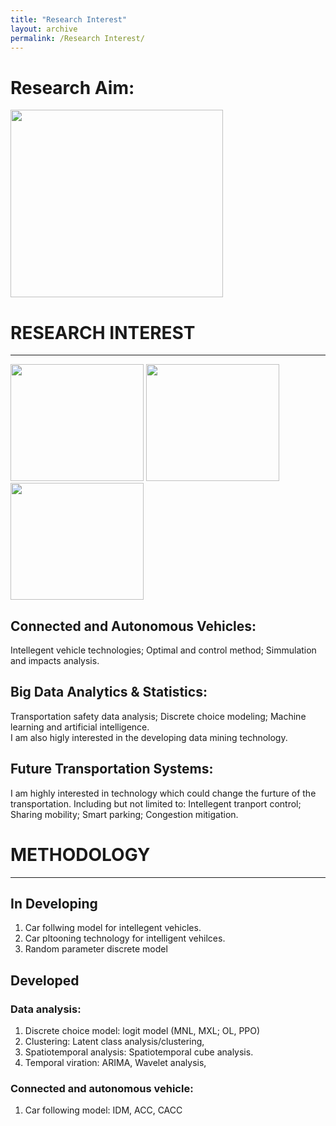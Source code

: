 ```yaml
---
title: "Research Interest"
layout: archive
permalink: /Research Interest/
---
```

# Research Aim:
<img src="https://lh5.googleusercontent.com/IenRxFyLuZjzk8Tr7bH-NbJYgCIKLgIzpKSwRCMbciZgvvzqL4ZkcQr90YiVuLIko89tYxo7-bUrGh0SjfqwVK7T0Xxe3Qm50DMCiTccVIDHMr5jg5o=w1280" width="340" height="300" algin="middle"><br>


# RESEARCH INTEREST
-----
<img src="https://lh6.googleusercontent.com/PRoBZq9Vp7ae-N-zohDNzkWBePRu4nvqRnxcg521nlmtbg7RorwXZUwqj0d6fvSiv9s_atDNy-B9pUq_2mohqqHgjT1vflTRcpHDCaipJ0QbVeL0-Fc4=w1280" width="213" height="187"> <img src="https://lh3.googleusercontent.com/KOw6ggYqWVv9Ziho-Fl-0BpQYdCE6SXtr7O3c_10dlSSVEjMk81SKrn-yE5v0SlEcXZUB5QUAYQtwljGIgRfCMNreHqiBSBHJAWHN_XlB1qc99mcvD4=w1280" width="213" height="187"> <img src="https://lh6.googleusercontent.com/NZ0Hex32ntxnvby_ISMdbFONlPp3ms7s2y62pQ9gyJmOGXTUsRJpT56PTe3vpw2cF2YhsnUJn9xoVlLNKXJaP3afUxLjov2nQbkHnntDCqa4s0udL-c=w1280" width="213" height="187" >
<br>
## Connected and Autonomous Vehicles: 
Intellegent vehicle technologies; Optimal and control method; Simmulation and impacts analysis. 

## Big Data Analytics & Statistics:
Transportation safety data analysis; Discrete choice modeling; Machine learning and artificial intelligence.<br>
I am also higly interested in the developing data mining technology.

## Future Transportation Systems: 
I am highly interested in technology which could change the furture of the transportation. Including but not limited to: Intellegent tranport control; Sharing mobility; Smart parking; Congestion mitigation.<br>


# METHODOLOGY
-----
## In Developing
1. Car follwing model for intellegent vehicles.
1. Car pltooning technology for intelligent vehilces.
1. Random parameter discrete model 

## Developed
### Data analysis:
1. Discrete choice model: logit model (MNL, MXL; OL, PPO)
1. Clustering: Latent class analysis/clustering, 
1. Spatiotemporal analysis: Spatiotemporal cube analysis.
1. Temporal viration: ARIMA, Wavelet analysis,

### Connected and autonomous vehicle: 
1. Car following model: IDM, ACC, CACC


